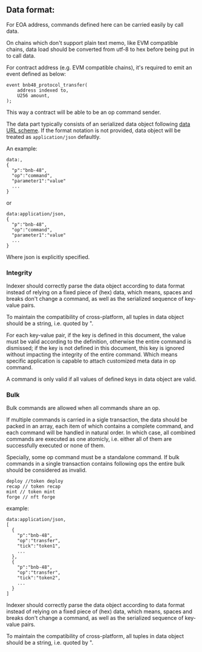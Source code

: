 ## Data format:
For EOA address, commands defined here can be carried easily by call data.

On chains which don't support plain text memo, like EVM compatible chains, data load should be converted from utf-8 to hex before being put in to call data.

For contract address (e.g. EVM compatible chains), it's required to emit an event defined as below:
```
event bnb48_protocol_transfer(
    address indexed to,
    U256 amount,
);
```
This way a contract will be able to be an op command sender.

The data part typically consists of an serialized data object following [data URL scheme](https://datatracker.ietf.org/doc/html/rfc2397). If the format notation is not provided, data object will be treated as `application/json` defaultly.

An example:
```
data:,
{
  "p":"bnb-48",
  "op":"command",
  "parameter1":"value"
  ...
}
```
or

```
data:application/json, 
{
  "p":"bnb-48",
  "op":"command",
  "parameter1":"value"
  ...
}
```
Where json is explicitly specified.


### Integrity

Indexer should correctly parse the data object according to data format instead of relying on a fixed piece of (hex) data, which means, spaces and breaks don't change a command, as well as the serialized sequence of key-value pairs. 

To maintain the compatibility of cross-platform, all tuples in data object should be a string, i.e. quoted by \".

For each key-value pair, if the key is defined in this document, the value must be valid according to the definition, otherwise the entire command is dismissed; if the key is not defined in this document, this key is ignored without impacting the integrity of the entire command. Which means specific application is capable to attach customized meta data in op command.

A command is only valid if all values of defined keys in data object are valid.

### Bulk
Bulk commands are allowed when all commands share an op. 

If multiple commands is carried in a sigle transaction, the data should be packed in an array, each item of which contains a complete command, and each command will be handled in natural order. In which case, all combined commands are executed as one atomicly, i.e. either all of them are successfully executed or none of them.

Specially, some op command must be a standalone command. If bulk commands in a single transaction contains following ops the entire bulk should be considered as invalid.
```
deploy //token deploy
recap // token recap
mint // token mint
forge // nft forge
```

example:

```
data:application/json,
[
  {
    "p":"bnb-48",
    "op":"transfer",
    "tick":"token1",
    ...
  },
  {
    "p":"bnb-48",
    "op":"transfer",
    "tick":"token2",
    ...
  }
]
```

Indexer should correctly parse the data object according to data format instead of relying on a fixed piece of (hex) data, which means, spaces and breaks don't change a command, as well as the serialized sequence of key-value pairs. 

To maintain the compatibility of cross-platform, all tuples in data object should be a string, i.e. quoted by \".
